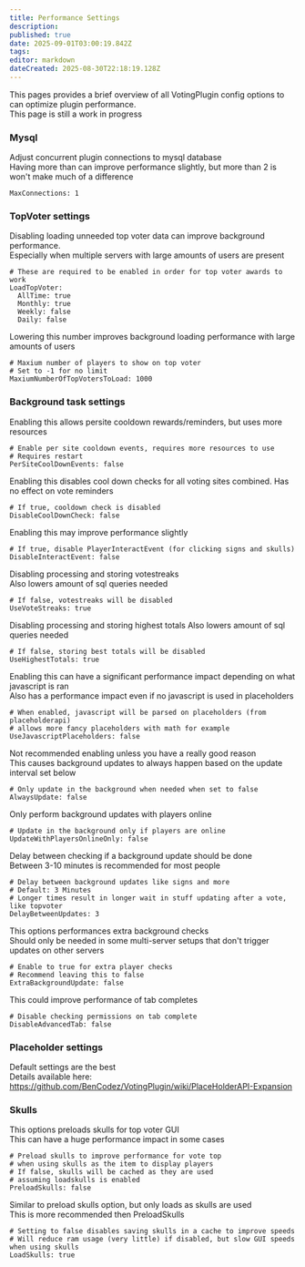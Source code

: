 ```yaml
---
title: Performance Settings
description: 
published: true
date: 2025-09-01T03:00:19.842Z
tags: 
editor: markdown
dateCreated: 2025-08-30T22:18:19.128Z
---
```


This pages provides a brief overview of all VotingPlugin config options to can optimize plugin performance.  
This page is still a work in progress

### Mysql
Adjust concurrent plugin connections to mysql database  
Having more than can improve performance slightly, but more than 2 is won't make much of a difference

    MaxConnections: 1

### TopVoter settings
Disabling loading unneeded top voter data can improve background performance.  
Especially when multiple servers with large amounts of users are present

    # These are required to be enabled in order for top voter awards to work
    LoadTopVoter:
      AllTime: true
      Monthly: true
      Weekly: false
      Daily: false

Lowering this number improves background loading performance with large amounts of users
      
    # Maxium number of players to show on top voter
    # Set to -1 for no limit
    MaxiumNumberOfTopVotersToLoad: 1000

### Background task settings
Enabling this allows persite cooldown rewards/reminders, but uses more resources

    # Enable per site cooldown events, requires more resources to use
    # Requires restart
    PerSiteCoolDownEvents: false

Enabling this disables cool down checks for all voting sites combined. Has no effect on vote reminders

    # If true, cooldown check is disabled
    DisableCoolDownCheck: false

Enabling this may improve performance slightly

    # If true, disable PlayerInteractEvent (for clicking signs and skulls)
    DisableInteractEvent: false

Disabling processing and storing votestreaks  
Also lowers amount of sql queries needed

    # If false, votestreaks will be disabled
    UseVoteStreaks: true

Disabling processing and storing highest totals
Also lowers amount of sql queries needed

    # If false, storing best totals will be disabled
    UseHighestTotals: true

Enabling this can have a significant performance impact depending on what javascript is ran  
Also has a performance impact even if no javascript is used in placeholders  

    # When enabled, javascript will be parsed on placeholders (from placeholderapi)
    # allows more fancy placeholders with math for example
    UseJavascriptPlaceholders: false

Not recommended enabling unless you have a really good reason  
This causes background updates to always happen based on the update interval set below

    # Only update in the background when needed when set to false
    AlwaysUpdate: false

Only perform background updates with players online

    # Update in the background only if players are online
    UpdateWithPlayersOnlineOnly: false

Delay between checking if a background update should be done  
Between 3-10 minutes is recommended for most people

    # Delay between background updates like signs and more
    # Default: 3 Minutes
    # Longer times result in longer wait in stuff updating after a vote, like topvoter
    DelayBetweenUpdates: 3

This options performances extra background checks  
Should only be needed in some multi-server setups that don't trigger updates on other servers

    # Enable to true for extra player checks
    # Recommend leaving this to false
    ExtraBackgroundUpdate: false

This could improve performance of tab completes

    # Disable checking permissions on tab complete
    DisableAdvancedTab: false

### Placeholder settings
Default settings are the best  
Details available here: https://github.com/BenCodez/VotingPlugin/wiki/PlaceHolderAPI-Expansion

### Skulls
This options preloads skulls for top voter GUI  
This can have a huge performance impact in some cases

    # Preload skulls to improve performance for vote top
    # when using skulls as the item to display players
    # If false, skulls will be cached as they are used
    # assuming loadskulls is enabled
    PreloadSkulls: false

Similar to preload skulls option, but only loads as skulls are used  
This is more recommended then PreloadSkulls

    # Setting to false disables saving skulls in a cache to improve speeds
    # Will reduce ram usage (very little) if disabled, but slow GUI speeds when using skulls
    LoadSkulls: true

